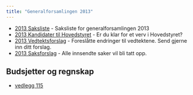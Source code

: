 ```yaml
---
title: "Generalforsamlingen 2013"
---
```


* [2013 Saksliste](/generalforsamlingen/2013/saksliste) - Saksliste for generalforsamlingen 2013
* [2013 Kandidater til Hovedstyret](/generalforsamlingen/2013/valg) - Er du klar for et verv i Hovedstyret?
* [2013 Vedtektsforslag](/generalforsamlingen/2013/vedteksforslag) - Foreslåtte endringer til vedtektene. Send gjerne inn ditt forslag.
* [2013 Saksforslag](/generalforsamlingen/2013/saksforslag) - Alle innsendte saker vil bli tatt opp.

## Budsjetter og regnskap

* [vedlegg 115](/public/attachments/115-referat_genfors_2013.pdf)